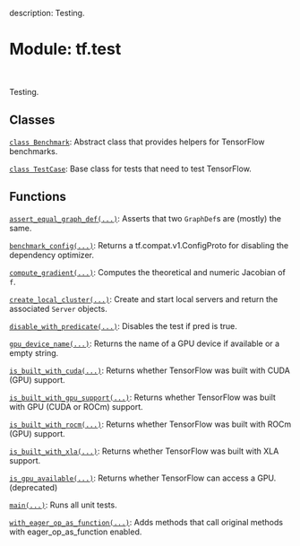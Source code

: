 description: Testing.

<div itemscope itemtype="http://developers.google.com/ReferenceObject">
<meta itemprop="name" content="tf.test" />
<meta itemprop="path" content="Stable" />
</div>

# Module: tf.test

<!-- Insert buttons and diff -->

<table class="tfo-notebook-buttons tfo-api nocontent" align="left">

</table>



Testing.



## Classes

[`class Benchmark`](../tf/test/Benchmark.md): Abstract class that provides helpers for TensorFlow benchmarks.

[`class TestCase`](../tf/test/TestCase.md): Base class for tests that need to test TensorFlow.

## Functions

[`assert_equal_graph_def(...)`](../tf/test/assert_equal_graph_def.md): Asserts that two `GraphDef`s are (mostly) the same.

[`benchmark_config(...)`](../tf/test/benchmark_config.md): Returns a tf.compat.v1.ConfigProto for disabling the dependency optimizer.

[`compute_gradient(...)`](../tf/test/compute_gradient.md): Computes the theoretical and numeric Jacobian of `f`.

[`create_local_cluster(...)`](../tf/test/create_local_cluster.md): Create and start local servers and return the associated `Server` objects.

[`disable_with_predicate(...)`](../tf/test/disable_with_predicate.md): Disables the test if pred is true.

[`gpu_device_name(...)`](../tf/test/gpu_device_name.md): Returns the name of a GPU device if available or a empty string.

[`is_built_with_cuda(...)`](../tf/test/is_built_with_cuda.md): Returns whether TensorFlow was built with CUDA (GPU) support.

[`is_built_with_gpu_support(...)`](../tf/test/is_built_with_gpu_support.md): Returns whether TensorFlow was built with GPU (CUDA or ROCm) support.

[`is_built_with_rocm(...)`](../tf/test/is_built_with_rocm.md): Returns whether TensorFlow was built with ROCm (GPU) support.

[`is_built_with_xla(...)`](../tf/test/is_built_with_xla.md): Returns whether TensorFlow was built with XLA support.

[`is_gpu_available(...)`](../tf/test/is_gpu_available.md): Returns whether TensorFlow can access a GPU. (deprecated)

[`main(...)`](../tf/test/main.md): Runs all unit tests.

[`with_eager_op_as_function(...)`](../tf/test/with_eager_op_as_function.md): Adds methods that call original methods with eager_op_as_function enabled.

